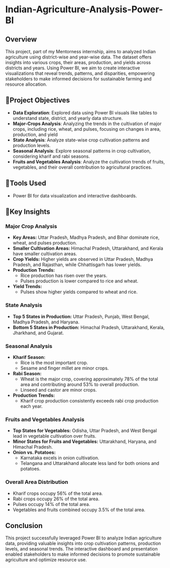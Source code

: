 # Indian-Agriculture-Analysis-Power-BI
## Overview
This project, part of my Mentorness internship, aims to analyzed Indian agriculture using district-wise and year-wise data. The dataset offers insights into various crops, their areas, production, and yields across districts and years. Using Power BI, we aim to create interactive visualizations that reveal trends, patterns, and disparities, empowering stakeholders to make informed decisions for sustainable farming and resource allocation.

## 📌Project Objectives
-  **Data Exploration**: Explored data using Power BI visuals like tables to understand state, district, and yearly data structure.
-  **Major-Crops Analysis**: Analyzing the trends in the cultivation of major crops, including rice, wheat, and pulses, focusing on changes in area, production, and yield
-  **State Analysis**: Analyze state-wise crop cultivation patterns and production levels.
-  **Seasonal Analysis**: Explore seasonal patterns in crop cultivation, considering kharif and rabi seasons.
-  **Fruits and Vegetables Analysis**: Analyze the cultivation trends of fruits, vegetables, and their overall contribution to agricultural practices.

## 📌Tools Used
- Power BI for data visualization and interactive dashboards.

## 📌Key Insights
### Major Crop Analysis
- **Key Areas:** Uttar Pradesh, Madhya Pradesh, and Bihar dominate rice, wheat, and pulses production.
- **Smaller Cultivation Areas:** Himachal Pradesh, Uttarakhand, and Kerala have smaller cultivation areas.
- **Crop Yields:** Higher yields are observed in Uttar Pradesh, Madhya Pradesh, and Rajasthan, while Chhattisgarh has lower yields.
- **Production Trends:**
  - Rice production has risen over the years.
  - Pulses production is lower compared to rice and wheat.
- **Yield Trends:**
  - Pulses show higher yields compared to wheat and rice.

### State Analysis
- **Top 5 States in Production:** Uttar Pradesh, Punjab, West Bengal, Madhya Pradesh, and Haryana.
- **Bottom 5 States in Production:** Himachal Pradesh, Uttarakhand, Kerala, Jharkhand, and Gujarat.

### Seasonal Analysis
- **Kharif Season:**
  - Rice is the most important crop.
  - Sesame and finger millet are minor crops.
- **Rabi Season:**
  - Wheat is the major crop, covering approximately 78% of the total area and contributing around 53% to overall production.
  - Linseed and castor are minor crops.
- **Production Trends:**
  - Kharif crop production consistently exceeds rabi crop production each year.

### Fruits and Vegetables Analysis
- **Top States for Vegetables:** Odisha, Uttar Pradesh, and West Bengal lead in vegetable cultivation over fruits.
- **Minor States for Fruits and Vegetables:** Uttarakhand, Haryana, and Himachal Pradesh.
- **Onion vs. Potatoes:**
  - Karnataka excels in onion cultivation.
  - Telangana and Uttarakhand allocate less land for both onions and potatoes.

### Overall Area Distribution
- Kharif crops occupy 56% of the total area.
- Rabi crops occupy 26% of the total area.
- Pulses occupy 14% of the total area.
- Vegetables and fruits combined occupy 3.5% of the total area.

## Conclusion
This project successfully leveraged Power BI to analyze Indian agriculture data, providing valuable insights into crop cultivation patterns, production levels, and seasonal trends. The interactive dashboard and presentation enabled stakeholders to make informed decisions to promote sustainable agriculture and optimize resource use.





  



